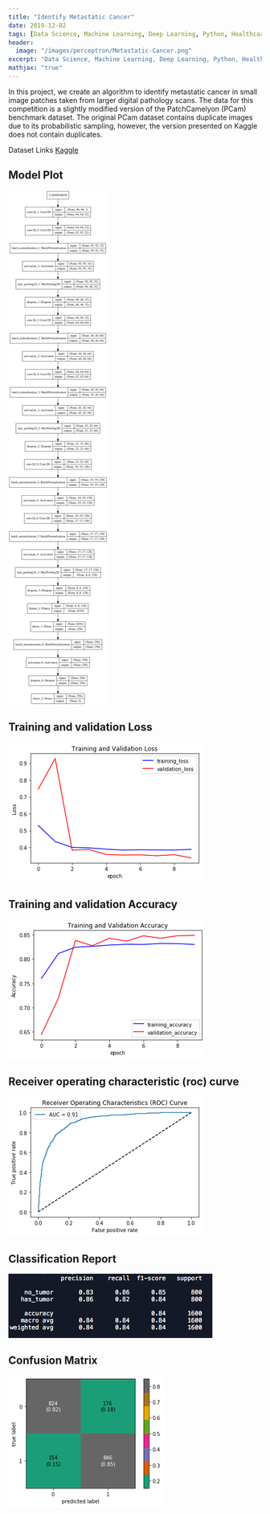 ```yaml
---
title: "Identify Metastatic Cancer"
date: 2019-12-02
tags: [Data Science, Machine Learning, Deep Learning, Python, Healthcare]
header:
  image: "/images/perceptron/Metastatic-Cancer.png"
excerpt: "Data Science, Machine Learning, Deep Learning, Python, Healthcare"
mathjax: "true"
---
```


In this project, we create an algorithm to identify metastatic cancer in small image patches taken from larger digital pathology scans. The data for this competition is a slightly modified version of the PatchCamelyon (PCam) benchmark dataset. The original PCam dataset contains duplicate images due to its probabilistic sampling, however, the version presented on Kaggle does not contain duplicates.

Dataset Links [Kaggle](https://www.kaggle.com/c/histopathologic-cancer-detection/data)


## Model Plot
![png](/images/MetastaticCancer/model_plot.png)

## Training and validation Loss
![png](/images/MetastaticCancer/training1.png)

## Training and validation Accuracy
![png](/images/MetastaticCancer/validation1.png)

## Receiver operating characteristic (roc) curve
![png](/images/MetastaticCancer/roc1.png)

## Classification Report
![png](/images/MetastaticCancer/ClassificationReport.png)

## Confusion Matrix
![png](/images/MetastaticCancer/cmatrix1.png)
